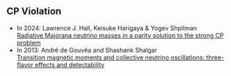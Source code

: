 ## CP Violation
- In 2024: Lawrence J. Hall, Keisuke Harigaya & Yogev Shpilman <br>[Radiative Majorana neutrino masses in a parity solution to the strong CP problem](https://link.springer.com/article/10.1007/JHEP03(2024)047)
- In 2013: André de Gouvêa and Shashank Shalgar<br>[Transition magnetic moments and collective neutrino oscillations: three-flavor effects and detectability](https://iopscience.iop.org/article/10.1088/1475-7516/2013/04/018)
